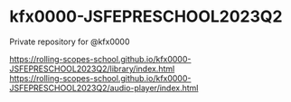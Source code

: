 # kfx0000-JSFEPRESCHOOL2023Q2
Private repository for @kfx0000

https://rolling-scopes-school.github.io/kfx0000-JSFEPRESCHOOL2023Q2/library/index.html
<br>
https://rolling-scopes-school.github.io/kfx0000-JSFEPRESCHOOL2023Q2/audio-player/index.html
